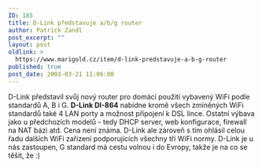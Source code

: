 ```yaml
---
ID: 185
title: D-Link představuje a/b/g router
author: Patrick Zandl
post_excerpt: ""
layout: post
oldlink: >
  https://www.marigold.cz/item/d-link-predstavuje-a-b-g-router
published: true
post_date: 2003-03-21 11:06:00
---
```

<p>
D-Link představil svůj nový router pro domácí použití vybavený WiFi podle standardů A,&#160;B i G. <STRONG>D-Link DI-864</STRONG> nabídne kromě všech zmíněných WiFi standardů také 4 LAN porty a možnost připojení k DSL lince. Ostatní výbava jako u předchozích modelů - tedy DHCP server, web konfigurace, firewall na NAT bázi atd. Cena není známa. D-Link ale zároveň s tím ohlásil celou řadu dalších WiFi zařízení podporujících všechny tři WiFi normy. D-Link je u nás zastoupen, G standard má cestu volnou i do Evropy, takže je na co se těšit, že :)</p>

<p>
&#160;</p>
